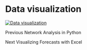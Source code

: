 # Data visualization

[![Data
visualization](https://i.ytimg.com/vi_webp/XkxRDql00UU/sddefault.webp)](https://youtu.be/XkxRDql00UU)

Previous Network Analysis in Python

Next Visualizing Forecasts with Excel

